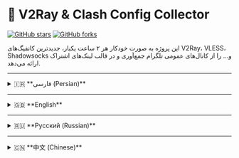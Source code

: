 # 🚀 V2Ray & Clash Config Collector
[![GitHub stars](https://img.shields.io/github/stars/R3ZARAHIMI/7?style=social)](https://github.com/R3ZARAHIMI/7/stargazers) [![GitHub forks](https://img.shields.io/github/forks/R3ZARAHIMI/7?style=social)](https://github.com/R3ZARAHIMI/7/network/members)

این پروژه به صورت خودکار هر ۲ ساعت یکبار، جدیدترین کانفیگ‌های V2Ray، VLESS، Shadowsocks و... را از کانال‌های عمومی تلگرام جمع‌آوری و در قالب لینک‌های اشتراک ارائه می‌دهد.

---

<details>
<summary>🇮🇷 **فارسی (Persian)**</summary>

## ⚙️ ویژگی‌ها
- **به‌روزرسانی خودکار:** لیست کانفیگ‌ها هر ۲ ساعت یکبار به‌روز می‌شود.
- **پشتیبانی از پروتکل‌های مختلف:** VLESS, VMess, Shadowsocks, Trojan, Hysteria2.
- **فیلتر هوشمند:** کانفیگ‌های ناامن (VLESS بدون TLS/Reality) و کانفیگ‌های تست سرعت به صورت خودکار حذف می‌شوند.
- **خروجی‌های متنوع:** ارائه لینک‌های خام و پروفایل‌های بهینه شده برای Clash.
- **سبک بودن:** اسکریپت و پروفایل‌های خروجی بهینه هستند.

## 🔗 لینک‌های اشتراک (Subscription Links)
برای استفاده، لینک‌های زیر را در کلاینت مورد نظر خود کپی کنید.

### لیست خام کانفیگ‌ها (برای V2RayNG, ✅Hiddify و ...)
```
https://raw.githubusercontent.com/R3ZARAHIMI/7/main/Config_jo.txt
```

### پروفایل Clash حرفه‌ای (برای Clash for Windows, Clash Verge و ...)
```
https://raw.githubusercontent.com/R3ZARAHIMI/7/main/Config-jo.yaml
```

### پروفایل Clash ساده (سازگار با کلاینت‌های قدیمی‌تر)
```
https://raw.githubusercontent.com/R3ZARAHIMI/7/main/Config-Lite.yaml
```


</details>

---

<details>
<summary>🇬🇧 **English**</summary>

## ⚙️ Features
- **Automatic Updates:** The config list is updated every 2 hours.
- **Multiple Protocol Support:** VLESS, VMess, Shadowsocks, Trojan, Hysteria2.
- **Smart Filtering:** Insecure configs (VLESS without TLS/Reality) and speedtest configs are automatically removed.
- **Multiple Outputs:** Provides raw subscription links and optimized profiles for Clash.
- **Lightweight:** The script and output profiles are optimized and lightweight.

## 🔗 Subscription Links
To use, copy the links below into your preferred client.

### Raw Config List (for V2RayNG, ✅Hiddify, etc.)
```
https://raw.githubusercontent.com/R3ZARAHIMI/7/main/Config_jo.txt
```

### Pro Clash Profile (for Clash for Windows, Clash Verge, etc.)
```
https://raw.githubusercontent.com/R3ZARAHIMI/7/main/Config-jo.yaml
```

### Lite Clash Profile (Compatible with older clients)
```
https://raw.githubusercontent.com/R3ZARAHIMI/7/main/Config-Lite.yaml
```


</details>

---

<details>
<summary>🇷🇺 **Русский (Russian)**</summary>

## ⚙️ Особенности
- **Автоматические обновления:** Список конфигураций обновляется каждые 2 часа.
- **Поддержка нескольких протоколов:** VLESS, VMess, Shadowsocks, Trojan, Hysteria2.
- **Умная фильтрация:** Небезопасные конфигурации (VLESS без TLS/Reality) и конфигурации для тестирования скорости удаляются автоматически.
- **Различные форматы вывода:** Предоставляются необработанные ссылки для подписки и оптимизированные профили для Clash.
- **Легковесность:** Скрипт и выходные профили оптимизированы и легки.

## 🔗 Ссылки на подписку
Для использования скопируйте приведенные ниже ссылки в ваш клиент.

### Список необработанных конфигураций (для V2RayNG, ✅Hiddify и т.д.)
```
https://raw.githubusercontent.com/R3ZARAHIMI/7/main/Config_jo.txt
```

### Профессиональный профиль Clash (для Clash for Windows, Clash Verge и т.д.)
```
https://raw.githubusercontent.com/R3ZARAHIMI/7/main/Config-jo.yaml
```

### Облегченный профиль Clash (совместим со старыми клиентами)
```
https://raw.githubusercontent.com/R3ZARAHIMI/7/main/Config-Lite.yaml
```


</details>

---

<details>
<summary>🇨🇳 **中文 (Chinese)**</summary>

## ⚙️ 功能
- **自动更新:** 配置列表每2小时更新一次。
- **支持多种协议:** VLESS, VMess, Shadowsocks, Trojan, Hysteria2。
- **智能过滤:** 自动移除不安全的配置（没有TLS/Reality的VLESS）和测速配置。
- **多种输出格式:** 提供原始订阅链接和为Clash优化的配置文件。
- **轻量化:** 脚本和输出配置文件都经过了优化，非常轻量。

## 🔗 订阅链接
复制以下链接到您的客户端即可使用。

### 原始配置列表 (适用于 V2RayNG, ✅Hiddify 等)
```
https://raw.githubusercontent.com/R3ZARAHIMI/7/main/Config_jo.txt
```

### Clash 专业配置文件 (适用于 Clash for Windows, Clash Verge 等)
```
https://raw.githubusercontent.com/R3ZARAHIMI/7/main/Config-jo.yaml
```

### Clash 简化配置文件 (兼容旧版客户端)
```
https://raw.githubusercontent.com/R3ZARAHIMI/7/main/Config-Lite.yaml
```


</details>
